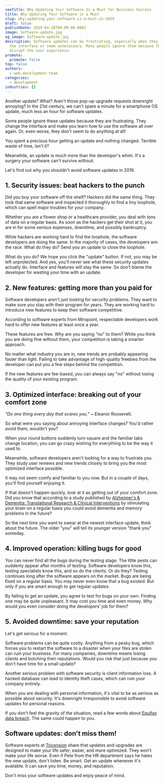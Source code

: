 ```yaml
---
ceoTitle: Why Updating Your Software Is a Must for Business Success
title: Why Updating Your Software is a Must
slug: why-updating-your-software-is-a-must-in-2019
draft: false
publishDate: 2019-04-18T00:00:00.000Z
image: Software-update.jpg
og_image: Software-update.jpg
description: Software updates can be frustrating, especially when they change
  the interface or seem unnecessary. Many people ignore them because they
  disrupt the user experience.
promote:
  promote: false
top: false
authors:
  - web-development-team
categories:
  - development
industries: []
---
```

Another update? What? Aren't those pop-up upgrade requests downright annoying?
In the 21st century, we can't spare a minute for a smartphone OS update, much less an hour for software updates.

Some people ignore these updates because they are frustrating. They change the interface and make you learn how to use the software all over again. Or, even worse, they don't seem to do anything at all!

You spent a precious hour getting an update and nothing changed. Terrible waste of time, isn't it?

Meanwhile, an update is much more than the developer's whim. It's a surgery your software can't survive without.

Let's find out why you shouldn't avoid software updates in 2019.

## 1. Security issues: beat hackers to the punch

Did you buy your software off the shelf? Hackers did the same thing. They took that same software and inspected it thoroughly to find a tiny loophole, which can spell major troubles for your company.

Whether you are a flower shop or a healthcare provider, you deal with tons of data on a regular basis. As soon as the hackers get their shot at it, you are in for some serious expenses, downtime, and possibly bankruptcy.

While hackers are working hard to find the loophole, the software developers are doing the same. In the majority of cases, the developers win the race. What do they do? Send you an update to close the loophole.

What do you do? We hope you click the "update" button. If not, you may be left unprotected.
And yes, you'll never see what these security updates actually do. Interface and features will stay the same. So don't blame the developer for wasting your time with an update.

## 2. New features: getting more than you paid for

Software developers aren't just looking for security problems. They want to make sure you stay with their program for years. They are working hard to introduce new features to keep their software competitive.

According to software experts from Miropoint, respectable developers work hard to offer new features at least once a year.

These features are free. Why are you saying "no" to them? While you think you are doing fine without them, your competition is taking a smarter approach.

No matter what industry you are in, new trends are probably appearing faster than light. Failing to take advantage of high-quality freebies from the developer can put you a few steps behind the competition.

If the new features are fee-based, you can always say "no" without losing the quality of your existing program.

## 3. Optimized interface: breaking out of your comfort zone

*"Do one thing every day that scares you."* ~ Eleanor Roosevelt.

So what were you saying about annoying interface changes? You'd rather avoid them, wouldn't you?

When your round buttons suddenly turn square and the familiar tabs change location, you can go crazy wishing for everything to be the way it used to.

Meanwhile, software developers aren't looking for a way to frustrate you. They study user reviews and new trends closely to bring you the most optimized interface possible.

It may not seem comfy and familiar to you now. But in a couple of days, you'll find yourself enjoying it.

If that doesn't happen quickly, look at it as getting out of your comfort zone. Did you know that according to a study published by <a href="https://alz-journals.onlinelibrary.wiley.com/journal/23528737" target="_blank">Alzheimer's & Dementia: Translational Research & Clinical Interventions</a> by stimulating your brain on a regular basis you could avoid dementia and memory problems in the future?

So the next time you want to swear at the newest interface update, think about the future. The older "you" will tell its younger version "thank you" someday.

## 4. Improved operation: killing bugs for good

You can never find all the bugs during the testing stage. The little pests can suddenly appear after months of testing. Software developers know this, testing specialists know this, and so do the clients. Or do they?
Testing continues long after the software appears on the market. Bugs are being fixed on a regular basis. You may never even know that a bug existed. But only if you are smart enough to get regular updates.

By failing to get an update, you agree to test for bugs on your own. Finding one may be quite unpleasant. It may cost you time and even money. Why would you even consider doing the developers’ job for them?

## 5. Avoided downtime: save your reputation

Let's get serious for a moment.

Software problems can be quite costly. Anything from a pesky bug, which forces you to restart the software to a disaster when your files are stolen can ruin your business. For many companies, downtime means losing clients and botching their reputations. Would you risk that just because you don't have time for a small update?

Another serious problem with software security is client information loss. A hacked database can lead to identity theft cases, which can ruin your company entirely.

When you are dealing with personal information, it's vital to be as serious as possible about security. It's downright irresponsible to avoid software updates for personal reasons.

If you don't feel the gravity of the situation, read a few words about <a href="https://www.cnbc.com/2019/02/13/equifax-mystery-where-is-the-data.html" target="_blank">Equifax data breach</a>. The same could happen to you.

## Software updates: don't miss them!

Software experts at <a href="https://www.tricension.com/upgrade-sql-server-2008/" target="_blank">Tricension</a> share that updates and upgrades are designed to make your life safer, easier, and more optimized. They won't make your life worse. Even if Pete from the HR department says he hates the new update, don't listen. Be smart. Get an update whenever it's available. It can save you time, money, and reputation.

Don't miss your software updates and enjoy peace of mind.
